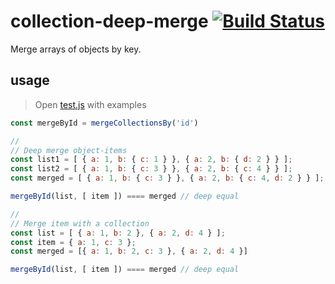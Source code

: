 # collection-deep-merge [![Build Status](https://travis-ci.org/a-x-/collection-deep-merge.svg?branch=master)](https://travis-ci.org/a-x-/collection-deep-merge)

Merge arrays of objects by key.

## usage

> Open [test.js](https://github.com/a-x-/collection-deep-merge/blob/master/test.js) with examples

```js
const mergeById = mergeCollectionsBy('id')

//
// Deep merge object-items
const list1 = [ { a: 1, b: { c: 1 } }, { a: 2, b: { d: 2 } } ];
const list2 = [ { a: 1, b: { c: 3 } }, { a: 2, b: { c: 4 } } ];
const merged = [ { a: 1, b: { c: 3 } }, { a: 2, b: { c: 4, d: 2 } } ];

mergeById(list, [ item ]) ==== merged // deep equal

//
// Merge item with a collection
const list = [ { a: 1, b: 2 }, { a: 2, d: 4 } ];
const item = { a: 1, c: 3 };
const merged = [{ a: 1, b: 2, c: 3 }, { a: 2, d: 4 }]

mergeById(list, [ item ]) ==== merged // deep equal
```
